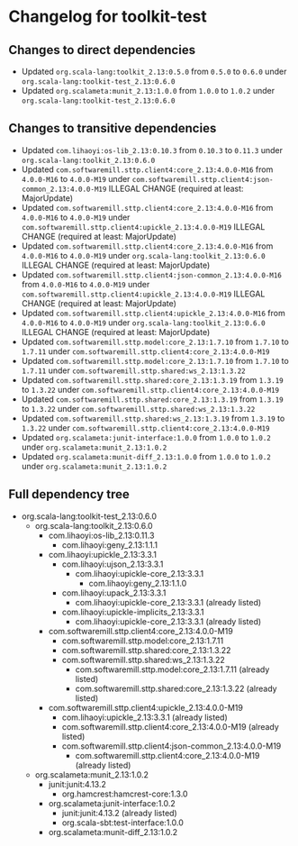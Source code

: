 # Changelog for toolkit-test

## Changes to direct dependencies
 - Updated `org.scala-lang:toolkit_2.13:0.5.0` from `0.5.0` to `0.6.0` under `org.scala-lang:toolkit-test_2.13:0.6.0`
 - Updated `org.scalameta:munit_2.13:1.0.0` from `1.0.0` to `1.0.2` under `org.scala-lang:toolkit-test_2.13:0.6.0`

## Changes to transitive dependencies
 - Updated `com.lihaoyi:os-lib_2.13:0.10.3` from `0.10.3` to `0.11.3` under `org.scala-lang:toolkit_2.13:0.6.0`
 - Updated `com.softwaremill.sttp.client4:core_2.13:4.0.0-M16` from `4.0.0-M16` to `4.0.0-M19` under `com.softwaremill.sttp.client4:json-common_2.13:4.0.0-M19` ILLEGAL CHANGE (required at least: MajorUpdate)
 - Updated `com.softwaremill.sttp.client4:core_2.13:4.0.0-M16` from `4.0.0-M16` to `4.0.0-M19` under `com.softwaremill.sttp.client4:upickle_2.13:4.0.0-M19` ILLEGAL CHANGE (required at least: MajorUpdate)
 - Updated `com.softwaremill.sttp.client4:core_2.13:4.0.0-M16` from `4.0.0-M16` to `4.0.0-M19` under `org.scala-lang:toolkit_2.13:0.6.0` ILLEGAL CHANGE (required at least: MajorUpdate)
 - Updated `com.softwaremill.sttp.client4:json-common_2.13:4.0.0-M16` from `4.0.0-M16` to `4.0.0-M19` under `com.softwaremill.sttp.client4:upickle_2.13:4.0.0-M19` ILLEGAL CHANGE (required at least: MajorUpdate)
 - Updated `com.softwaremill.sttp.client4:upickle_2.13:4.0.0-M16` from `4.0.0-M16` to `4.0.0-M19` under `org.scala-lang:toolkit_2.13:0.6.0` ILLEGAL CHANGE (required at least: MajorUpdate)
 - Updated `com.softwaremill.sttp.model:core_2.13:1.7.10` from `1.7.10` to `1.7.11` under `com.softwaremill.sttp.client4:core_2.13:4.0.0-M19`
 - Updated `com.softwaremill.sttp.model:core_2.13:1.7.10` from `1.7.10` to `1.7.11` under `com.softwaremill.sttp.shared:ws_2.13:1.3.22`
 - Updated `com.softwaremill.sttp.shared:core_2.13:1.3.19` from `1.3.19` to `1.3.22` under `com.softwaremill.sttp.client4:core_2.13:4.0.0-M19`
 - Updated `com.softwaremill.sttp.shared:core_2.13:1.3.19` from `1.3.19` to `1.3.22` under `com.softwaremill.sttp.shared:ws_2.13:1.3.22`
 - Updated `com.softwaremill.sttp.shared:ws_2.13:1.3.19` from `1.3.19` to `1.3.22` under `com.softwaremill.sttp.client4:core_2.13:4.0.0-M19`
 - Updated `org.scalameta:junit-interface:1.0.0` from `1.0.0` to `1.0.2` under `org.scalameta:munit_2.13:1.0.2`
 - Updated `org.scalameta:munit-diff_2.13:1.0.0` from `1.0.0` to `1.0.2` under `org.scalameta:munit_2.13:1.0.2`

## Full dependency tree

 - org.scala-lang:toolkit-test_2.13:0.6.0
   - org.scala-lang:toolkit_2.13:0.6.0
     - com.lihaoyi:os-lib_2.13:0.11.3
       - com.lihaoyi:geny_2.13:1.1.1
     - com.lihaoyi:upickle_2.13:3.3.1
       - com.lihaoyi:ujson_2.13:3.3.1
         - com.lihaoyi:upickle-core_2.13:3.3.1
           - com.lihaoyi:geny_2.13:1.1.0
       - com.lihaoyi:upack_2.13:3.3.1
         - com.lihaoyi:upickle-core_2.13:3.3.1 (already listed)
       - com.lihaoyi:upickle-implicits_2.13:3.3.1
         - com.lihaoyi:upickle-core_2.13:3.3.1 (already listed)
     - com.softwaremill.sttp.client4:core_2.13:4.0.0-M19
       - com.softwaremill.sttp.model:core_2.13:1.7.11
       - com.softwaremill.sttp.shared:core_2.13:1.3.22
       - com.softwaremill.sttp.shared:ws_2.13:1.3.22
         - com.softwaremill.sttp.model:core_2.13:1.7.11 (already listed)
         - com.softwaremill.sttp.shared:core_2.13:1.3.22 (already listed)
     - com.softwaremill.sttp.client4:upickle_2.13:4.0.0-M19
       - com.lihaoyi:upickle_2.13:3.3.1 (already listed)
       - com.softwaremill.sttp.client4:core_2.13:4.0.0-M19 (already listed)
       - com.softwaremill.sttp.client4:json-common_2.13:4.0.0-M19
         - com.softwaremill.sttp.client4:core_2.13:4.0.0-M19 (already listed)
   - org.scalameta:munit_2.13:1.0.2
     - junit:junit:4.13.2
       - org.hamcrest:hamcrest-core:1.3.0
     - org.scalameta:junit-interface:1.0.2
       - junit:junit:4.13.2 (already listed)
       - org.scala-sbt:test-interface:1.0.0
     - org.scalameta:munit-diff_2.13:1.0.2
